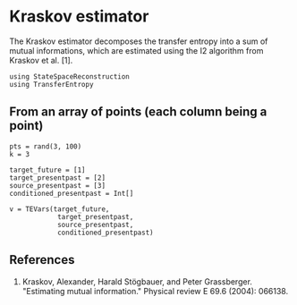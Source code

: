 # Kraskov estimator

The Kraskov estimator decomposes the transfer entropy into a sum of mutual
informations, which are estimated using the I2 algorithm from Kraskov et al. [1].

```@setup kraskov
using StateSpaceReconstruction
using TransferEntropy
```

## From an array of points (each column being a point)
```@example kraskov
pts = rand(3, 100)
k = 3

target_future = [1]
target_presentpast = [2]
source_presentpast = [3]
conditioned_presentpast = Int[]

v = TEVars(target_future,
            target_presentpast,
            source_presentpast,
            conditioned_presentpast)

```

## References
1. Kraskov, Alexander, Harald Stögbauer, and Peter Grassberger. "Estimating
mutual information." Physical review E 69.6 (2004): 066138.
